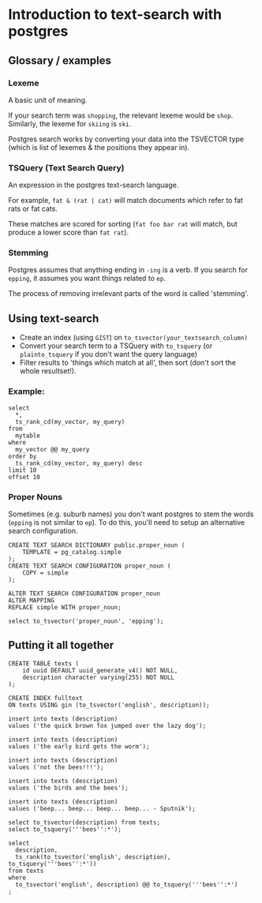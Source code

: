 # Introduction to text-search with postgres

## Glossary / examples

### Lexeme
A basic unit of meaning.

If your search term was `shopping`, the relevant lexeme would be `shop`.
Similarly, the lexeme for `skiing` is `ski`.

Postgres search works by converting your data into the TSVECTOR type (which is list of lexemes & the positions they appear in).

### TSQuery (Text Search Query)

An expression in the postgres text-search language.

For example, `fat & (rat | cat)` will match documents which refer to fat rats or fat cats.

These matches are scored for sorting (`fat foo bar rat` will match, but produce a lower score than `fat rat`).

### Stemming
Postgres assumes that anything ending in `-ing` is a verb.
If you search for `epping`, it assumes you want things related to `ep`.

The process of removing irrelevant parts of the word is called 'stemming'.

## Using text-search

* Create an index (using `GIST`) on `to_tsvector(your_textsearch_column)`
* Convert your search term to a TSQuery with `to_tsquery` (or `plainto_tsquery` if you don't want the query language)
* Filter results to 'things which match at all', then sort (don't sort the whole resultset!).

### Example:
~~~
select
  *,
  ts_rank_cd(my_vector, my_query)
from
  mytable
where
  my_vector @@ my_query
order by
  ts_rank_cd(my_vector, my_query) desc
limit 10
offset 10
~~~

### Proper Nouns

Sometimes (e.g. suburb names) you don't want postgres to stem the words (`epping` is not similar to `ep`).
To do this, you'll need to setup an alternative search configuration.

~~~
CREATE TEXT SEARCH DICTIONARY public.proper_noun (
    TEMPLATE = pg_catalog.simple
);
CREATE TEXT SEARCH CONFIGURATION proper_noun (
    COPY = simple
);

ALTER TEXT SEARCH CONFIGURATION proper_noun
ALTER MAPPING
REPLACE simple WITH proper_noun;

select to_tsvector('proper_noun', 'epping');
~~~

## Putting it all together

~~~
CREATE TABLE texts (
    id uuid DEFAULT uuid_generate_v4() NOT NULL,
    description character varying(255) NOT NULL
);

CREATE INDEX fulltext
ON texts USING gin (to_tsvector('english', description));

insert into texts (description)
values ('the quick brown fox jumped over the lazy dog');

insert into texts (description)
values ('the early bird gets the worm');

insert into texts (description)
values ('not the bees!!!');

insert into texts (description)
values ('the birds and the bees');

insert into texts (description)
values ('beep... beep... beep... beep... - Sputnik');

select to_tsvector(description) from texts;
select to_tsquery('''bees'':*');

select
  description,
  ts_rank(to_tsvector('english', description), to_tsquery('''bees'':*'))
from texts
where
  to_tsvector('english', description) @@ to_tsquery('''bees'':*')
;

~~~
